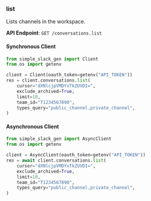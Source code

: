 
### list <a name="list"></a>


Lists channels in the workspace.

**API Endpoint**: `GET /conversations.list`

#### Synchronous Client

```python
from simple_slack_gen import Client
from os import getenv

client = Client(oauth_token=getenv("API_TOKEN"))
res = client.conversations.list(
    cursor="dXNlcjpVMDYxTkZUVDI=",
    exclude_archived=True,
    limit=10,
    team_id="T1234567890",
    types_query="public_channel,private_channel",
)
```

#### Asynchronous Client

```python
from simple_slack_gen import AsyncClient
from os import getenv

client = AsyncClient(oauth_token=getenv("API_TOKEN"))
res = await client.conversations.list(
    cursor="dXNlcjpVMDYxTkZUVDI=",
    exclude_archived=True,
    limit=10,
    team_id="T1234567890",
    types_query="public_channel,private_channel",
)
```
